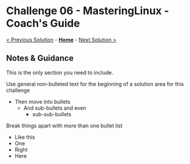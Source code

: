 # Challenge 06 - MasteringLinux - Coach's Guide 

[< Previous Solution](./Solution-05.md) - **[Home](./README.md)** - [Next Solution >](./Solution-07.md)

## Notes & Guidance
This is the only section you need to include.

Use general non-bulleted text for the beginning of a solution area for this challenge
- Then move into bullets
    - And sub-bullets and even
        - sub-sub-bullets

Break things apart with more than one bullet list
- Like this 
- One
- Right
- Here
